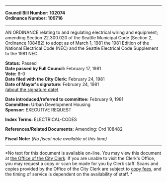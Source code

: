 * * * * *  
  
**Council Bill Number: [](#h0)[](#h2)102074**   
**Ordinance Number: 109716**  
  
* * * * *  
  
AN ORDINANCE relating to and regulating electrical wiring and equipment; amending Section 22.300.020 of the Seattle Municipal Code (Section 2, Ordinance 108482) to adopt as of March 1, 1981 the 1981 Edition of the National Electrical Code (NEC) and the Seattle Electrical Code Supplement to the 1981 NEC.  
  
**Status:** Passed   
**Date passed by Full Council:** February 17, 1981   
**Vote:** 8-0   
**Date filed with the City Clerk:** February 24, 1981   
**Date of Mayor's signature:** February 24, 1981   
[(about the signature date)](/~public/approvaldate.htm)   
  
  
**Date introduced/referred to committee:** February 9, 1981   
**Committee:** Urban Development Housing   
**Sponsor:** EXECUTIVE REQUEST   
  
**Index Terms:** ELECTRICAL-CODES  
  
**References/Related Documents:** Amending: Ord 108482  
  
**Fiscal Note:** *(No fiscal note available at this time)*  
  
* * * * *  
  
*No text for this document is available on-line. You may view this document at [the Office of the City Clerk](http://www.seattle.gov/leg/clerk/contactUs.htm). If you are unable to visit the Clerk's Office, you may request a copy or scan be made for you by Clerk staff. Scans and copies provided by the Office of the City Clerk are subject to [copy fees](http://clerk.seattle.gov/~public/clerkfees.htm), and the timing of service is dependent on the availability of staff. *  
  
  
